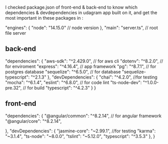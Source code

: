 I checked package.json of front-end & back-end to know which dependencies & devdependencies in udagram app built on it, and get the most important in these packages in :

 "engines": {
    "node": "14.15.0"  // node version
  },
  "main": "server.ts",  // root file server
## back-end 
 "dependencies": {
    "aws-sdk": "^2.429.0",    // for aws cli
    "dotenv": "^8.2.0",    // for enviroment
    "express": "^4.16.4",  // app framework
    "pg": "^8.7.1",      // for postgres database
    "sequelize": "^6.5.0",   // for database
    "sequelize-typescript": "^2.1.3"
  },
  "devDependencies": {
    "chai": "^4.2.0",  //for testing
    "mocha": "^6.1.4",
    "eslint": "^6.8.0",   // for code lint
    "ts-node-dev": "^1.0.0-pre.32",  // for build
    "typescript": "^4.2.3"
  }
}

## front-end
"dependencies": {
    "@angular/common": "^8.2.14", // for angular framework
    "@angular/core": "^8.2.14",
  
  },
  "devDependencies": {
    "jasmine-core": "~2.99.1",  //for testing
    "karma": "~3.1.4",
    "ts-node": "~8.0.0",
    "tslint": "~5.12.0",
    "typescript": "^3.5.3"
  },
}
